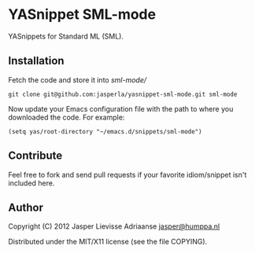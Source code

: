YASnippet SML-mode
==================

YASnippets for Standard ML (SML).

Installation
------------

Fetch the code and store it into _sml-mode/_

	git clone git@github.com:jasperla/yasnippet-sml-mode.git sml-mode

Now update your Emacs configuration file with the path to where you
downloaded the code. For example:

	(setq yas/root-directory "~/emacs.d/snippets/sml-mode")

Contribute
----------

Feel free to fork and send pull requests if your favorite
idiom/snippet isn't included here.

Author
-------

Copyright (C) 2012 Jasper Lievisse Adriaanse <jasper@humppa.nl>

Distributed under the MIT/X11 license (see the file COPYING).

